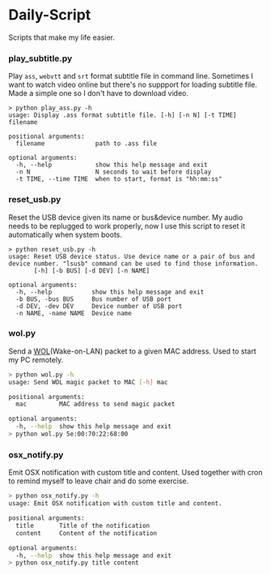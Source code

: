 # Daily-Script
Scripts that make my life easier.

### play_subtitle.py
Play `ass`, `webvtt` and `srt` format subtitle file in command line. Sometimes I want to watch video online but there's no suppport for loading 
subtitle file. Made a simple one so I don't have to download video. 
```shell
> python play_ass.py -h
usage: Display .ass format subtitle file. [-h] [-n N] [-t TIME] filename

positional arguments:
  filename              path to .ass file

optional arguments:
  -h, --help            show this help message and exit
  -n N                  N seconds to wait before display
  -t TIME, --time TIME  when to start, format is "hh:mm:ss"
```
### reset_usb.py
Reset the USB device given its name or bus&device number. My audio needs to be replugged to work properly, now I use
this script to reset it automatically when system boots.
```shell
> python reset_usb.py -h
usage: Reset USB device status. Use device name or a pair of bus and device number. "lsusb" command can be used to find those information.
       [-h] [-b BUS] [-d DEV] [-n NAME]

optional arguments:
  -h, --help           show this help message and exit
  -b BUS, -bus BUS     Bus number of USB port
  -d DEV, -dev DEV     Device number of USB port
  -n NAME, -name NAME  Device name
```

### wol.py
Send a [WOL](https://en.wikipedia.org/wiki/Wake-on-LAN)(Wake-on-LAN) packet to a given MAC address. Used to start my PC remotely.
```bash
> python wol.py -h
usage: Send WOL magic packet to MAC [-h] mac

positional arguments:
  mac         MAC address to send magic packet

optional arguments:
  -h, --help  show this help message and exit
> python wol.py 5e:00:70:22:68:00
```
### osx_notify.py
Emit OSX notification with custom title and content. Used together with cron to remind myself to leave chair and do some exercise.
```bash
> python osx_notify.py -h
usage: Emit OSX notification with custom title and content.

positional arguments:
  title       Title of the notification
  content     Content of the notification

optional arguments:
  -h, --help  show this help message and exit
> python osx_notify.py title content
```
